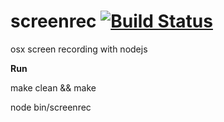 # screenrec [![Build Status](https://travis-ci.org/Urucas/screenrec.svg?branch=master)](https://travis-ci.org/Urucas/screenrec)
osx screen recording with nodejs


**Run**

make clean && make

node bin/screenrec
